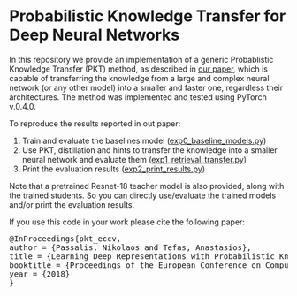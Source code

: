 # Probabilistic Knowledge Transfer for Deep Neural Networks

In this repository we provide an implementation of a generic Probablistic Knowledge Transfer (PKT) method, as described in [our paper](?), which is capable of transferring the knowledge from a large and complex neural network (or any other model) into a smaller and faster one, regardless their architectures. The method was implemented and tested using PyTorch v.0.4.0.

To reproduce the results reported in out paper:
1. Train and evaluate the baselines model ([exp0_baseline_models.py](https://github.com/passalis/probabilistic_kt/blob/master/exp_cifar/exp0_baseline_models.py))
2. Use PKT, distillation and hints to transfer the knowledge into a smaller neural network and evaluate them ([exp1_retrieval_transfer.py](https://github.com/passalis/probabilistic_kt/blob/master/exp_cifar/exp1_retrieval_transfer.py))
3. Print the evaluation results ([exp2_print_results.py](https://github.com/passalis/probabilistic_kt/blob/master/exp_cifar/exp2_print_results.py))

Note that a pretrained Resnet-18 teacher model is also provided, along with the trained students. So you can directly use/evaluate the trained models and/or print the evaluation results.


If you use this code in your work please cite the following paper:

<pre>
@InProceedings{pkt_eccv,
author = {Passalis, Nikolaos and Tefas, Anastasios},
title = {Learning Deep Representations with Probabilistic Knowledge Transfer},
booktitle = {Proceedings of the European Conference on Computer Vision (ECCV)},
year = {2018}
}
</pre>

